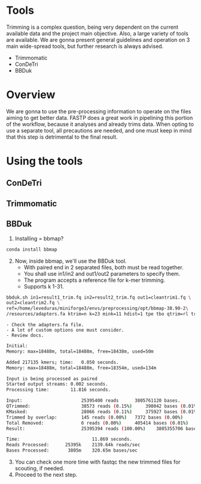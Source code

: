 # Tools

Trimming is a complex question, being very dependent on the current available
data and the project main objective. Also, a large variety of tools are
available. We are gonna present general guidelines and operation on 3 main
wide-spread tools, but further research is always advised.
- Trimmomatic
- ConDeTri
- BBDuk

# Overview

We are gonna to use the pre-processing information to operate on the files
aiming to get better data. FASTP does a great work in pipelining this portion of
the workflow, because it analyses and already trims data. When opting to use
a separate tool, all precautions are needed, and one must keep in mind that this
step is detrimental to the final result.

# Using the tools

## ConDeTri

## Trimmomatic

## BBDuk

1. Installing = bbmap?
```bash
conda install bbmap
```
2. Now, inside bbmap, we'll use the BBDuk tool.
    - With paired end in 2 separated files, both must be read together.
    - You shall use in1/in2 and out1/out2 parameters to specify them.
    - The program accepts a reference file for k-mer trimming.
    - Supports k 1-31.
```bash
bbduk.sh in1=result1_trim.fq in2=result2_trim.fq out1=cleantrim1.fq \
out2=cleantrim2.fq \
ref=/home/leveduras/miniforge3/envs/preprocessing/opt/bbmap-38.90-2\
/resources/adapters.fa ktrim=n k=23 mink=11 hdist=1 tpe tbo qtrim=rl trimq=10
```
    - Check the adapters.fa file.
    - A lot of custom options one must consider.
    - Review docs.
```bash
Initial:
Memory: max=18488m, total=18488m, free=18438m, used=50m

Added 217135 kmers; time: 	0.050 seconds.
Memory: max=18488m, total=18488m, free=18354m, used=134m

Input is being processed as paired
Started output streams:	0.002 seconds.
Processing time:   		11.816 seconds.

Input:                  	25395400 reads 		3805761120 bases.
QTrimmed:               	38573 reads (0.15%) 	398042 bases (0.01%)
KMasked:                	28066 reads (0.11%) 	375927 bases (0.01%)
Trimmed by overlap:     	145 reads (0.00%) 	7372 bases (0.00%)
Total Removed:          	6 reads (0.00%) 	405414 bases (0.01%)
Result:                 	25395394 reads (100.00%) 	3805355706 bases (99.99%)

Time:                         	11.869 seconds.
Reads Processed:      25395k 	2139.64k reads/sec
Bases Processed:       3805m 	320.65m bases/sec
```
3. You can check one more time with fastqc the new trimmed files for scouting,
   if needed.
4. Proceed to the next step.
